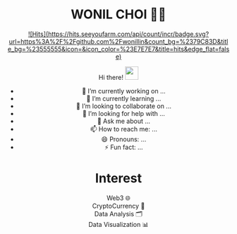 <div align=center>
  <h1> WONIL CHOI 🐱‍🏍</h1>



[![Hits](https://hits.seeyoufarm.com/api/count/incr/badge.svg?        url=https%3A%2F%2Fgithub.com%2Fwonillin&count_bg=%2379C83D&title_bg=%23555555&icon=&icon_color=%23E7E7E7&title=hits&edge_flat=false)](https://hits.seeyoufarm.com)



Hi there! <img src="https://www.emojiall.com/images/240/skype/1f525.png" width="30px">


- 🔭 I’m currently working on ...
- 🌱 I’m currently learning ...
- 👯 I’m looking to collaborate on ...
- 🤔 I’m looking for help with ...
- 💬 Ask me about ...
- 📫 How to reach me: ...
- 😄 Pronouns: ...
- ⚡ Fun fact: ...

<h1> Interest </h1>
    Web3 🌐<br/>
    CryptoCurrency 🍕<br/>
    Data Analysis 🗂️<br/>
    Data Visualization 📊<br/>
</div>    
